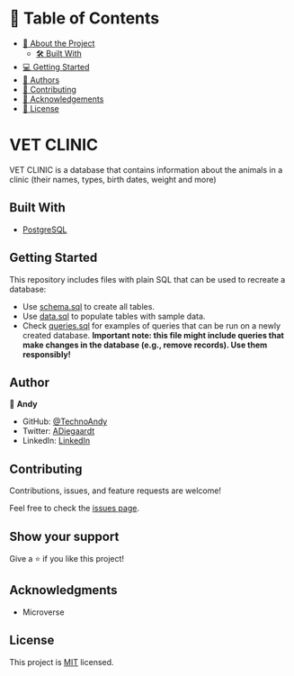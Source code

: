 # 📗 Table of Contents

- [📖 About the Project](#vet-clinic)
  - [🛠 Built With](#built-with)
- [💻 Getting Started](#getting-started)
- [👥 Authors](#author)
- [🤝 Contributing](#contributing)
- [🙏 Acknowledgements](#acknowledgments)
- [📝 License](#license)

# VET CLINIC

VET CLINIC is a database that contains information about the animals in a clinic (their names, types, birth dates, weight and more)

## Built With

<ul>
  <li><a href="https://www.postgresql.org/">PostgreSQL</a></li>
</ul>


## Getting Started

This repository includes files with plain SQL that can be used to recreate a database:

- Use [schema.sql](./schema.sql) to create all tables.
- Use [data.sql](./data.sql) to populate tables with sample data.
- Check [queries.sql](./queries.sql) for examples of queries that can be run on a newly created database. **Important note: this file might include queries that make changes in the database (e.g., remove records). Use them responsibly!**

## Author

👤 **Andy**

- GitHub: [@TechnoAndy](https://github.com/TechnoAndy)
- Twitter: [ADiegaardt](https://twitter.com/ADiegaardt)
- LinkedIn: [LinkedIn](https://www.linkedin.com/in/andy-diegaardt/)

## Contributing

Contributions, issues, and feature requests are welcome!

Feel free to check the [issues page](../../issues/).

## Show your support

Give a ⭐️ if you like this project!

## Acknowledgments 

- Microverse 

## License 

This project is [MIT](./LICENSE) licensed.
